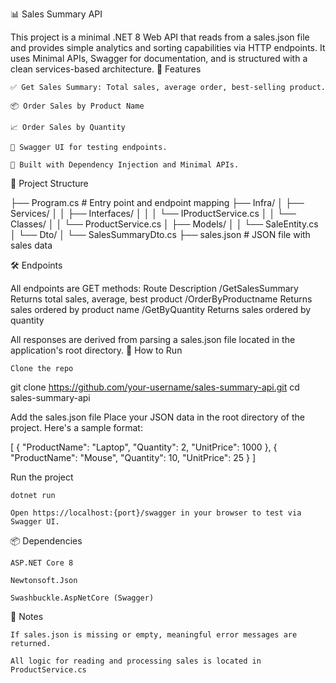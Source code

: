 📊 Sales Summary API

This project is a minimal .NET 8 Web API that reads from a sales.json file and provides simple analytics and sorting capabilities via HTTP endpoints. It uses Minimal APIs, Swagger for documentation, and is structured with a clean services-based architecture.
🚀 Features

    ✅ Get Sales Summary: Total sales, average order, best-selling product.

    📦 Order Sales by Product Name

    📈 Order Sales by Quantity

    📄 Swagger UI for testing endpoints.

    🧩 Built with Dependency Injection and Minimal APIs.

📁 Project Structure

├── Program.cs                # Entry point and endpoint mapping
├── Infra/
│   ├── Services/
│   │   ├── Interfaces/
│   │   │   └── IProductService.cs
│   │   └── Classes/
│   │       └── ProductService.cs
│   ├── Models/
│   │   └── SaleEntity.cs
│   └── Dto/
│       └── SalesSummaryDto.cs
├── sales.json               # JSON file with sales data

🛠️ Endpoints

All endpoints are GET methods:
Route	Description
/GetSalesSummary	Returns total sales, average, best product
/OrderByProductname	Returns sales ordered by product name
/GetByQuantity	Returns sales ordered by quantity

All responses are derived from parsing a sales.json file located in the application's root directory.
🧪 How to Run

    Clone the repo

git clone https://github.com/your-username/sales-summary-api.git
cd sales-summary-api

Add the sales.json file
Place your JSON data in the root directory of the project. Here's a sample format:

[
  {
    "ProductName": "Laptop",
    "Quantity": 2,
    "UnitPrice": 1000
  },
  {
    "ProductName": "Mouse",
    "Quantity": 10,
    "UnitPrice": 25
  }
]

Run the project

    dotnet run

    Open https://localhost:{port}/swagger in your browser to test via Swagger UI.

📦 Dependencies

    ASP.NET Core 8

    Newtonsoft.Json

    Swashbuckle.AspNetCore (Swagger)

📌 Notes

    If sales.json is missing or empty, meaningful error messages are returned.

    All logic for reading and processing sales is located in ProductService.cs
